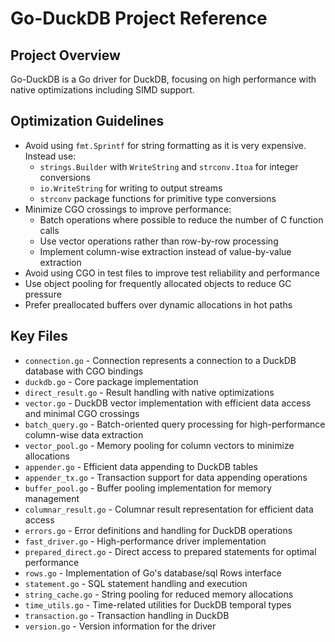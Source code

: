 # Go-DuckDB Project Reference

## Project Overview
Go-DuckDB is a Go driver for DuckDB, focusing on high performance with native optimizations including SIMD support.

## Optimization Guidelines
- Avoid using `fmt.Sprintf` for string formatting as it is very expensive. Instead use:
  - `strings.Builder` with `WriteString` and `strconv.Itoa` for integer conversions
  - `io.WriteString` for writing to output streams
  - `strconv` package functions for primitive type conversions
- Minimize CGO crossings to improve performance:
  - Batch operations where possible to reduce the number of C function calls
  - Use vector operations rather than row-by-row processing
  - Implement column-wise extraction instead of value-by-value extraction
- Avoid using CGO in test files to improve test reliability and performance
- Use object pooling for frequently allocated objects to reduce GC pressure
- Prefer preallocated buffers over dynamic allocations in hot paths

## Key Files
- `connection.go` - Connection represents a connection to a DuckDB database with CGO bindings
- `duckdb.go` - Core package implementation
- `direct_result.go` - Result handling with native optimizations
- `vector.go` - DuckDB vector implementation with efficient data access and minimal CGO crossings
- `batch_query.go` - Batch-oriented query processing for high-performance column-wise data extraction
- `vector_pool.go` - Memory pooling for column vectors to minimize allocations
- `appender.go` - Efficient data appending to DuckDB tables
- `appender_tx.go` - Transaction support for data appending operations
- `buffer_pool.go` - Buffer pooling implementation for memory management
- `columnar_result.go` - Columnar result representation for efficient data access
- `errors.go` - Error definitions and handling for DuckDB operations
- `fast_driver.go` - High-performance driver implementation
- `prepared_direct.go` - Direct access to prepared statements for optimal performance
- `rows.go` - Implementation of Go's database/sql Rows interface
- `statement.go` - SQL statement handling and execution
- `string_cache.go` - String pooling for reduced memory allocations
- `time_utils.go` - Time-related utilities for DuckDB temporal types
- `transaction.go` - Transaction handling in DuckDB
- `version.go` - Version information for the driver
